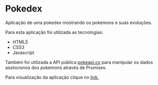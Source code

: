 # Pokedex
<p>Aplicação de uma pokedex mostrando os pokemons e suas evoluções.</p>
<p>Para esta aplicação foi utilizada as tecnologias:</p>
<ul>
  <li>HTML5</li>
  <li>CSS3</li>
  <li>Javascript</li>

</ul>
<p>Também foi utilizada a API pública <a href="https://pokeapi.co/">pokeapi.co</a> para manipular os dados assíncronos dos pokemons através de Promises. 

<p>Para visualização da aplicação clique no <a href="https://samaelmelo.github.io/pokedex/">link.</a>

